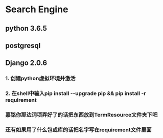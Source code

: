 # Search Engine
## python 3.6.5
## postgresql
## Django 2.0.6
### 1. 创建python虚拟环境并激活
### 2. 在shell中输入pip install --upgrade pip && pip install -r requirement 
### 嘉铭你那边词项弄好了的话把东西放到TermResource文件夹下吧 
### 还有如果用了什么包或库的话把名字写在requirement文件里面
